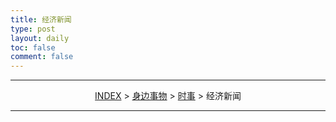 ```yaml
---
title: 经济新闻
type: post
layout: daily
toc: false
comment: false
---
```

---
<span><center>[INDEX](/gknows/index) > [身边事物](/gknows/身边事物) > [时事](/gknows/时事) > 经济新闻</center></span>

---
